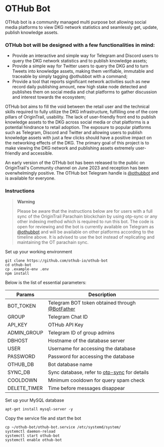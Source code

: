 # OTHub Bot

OTHub bot is a community managed multi purpose bot allowing social media platforms to view DKG network statistics and seamlessly get, update, publish knowledge assets. 

### OTHub bot will be designed with a few functionalities in mind:
- Provide an interactive and simple way for Telegram and Discord users to query the DKG network statistics and to publish knowledge assets;
- Provide a simple way for Twitter users to query the DKG and to turn Tweets into knowledge assets, making them verifiable, immutable and traceable by simply tagging @othubbot with a command;
- Provide a tool that reports significant network activities such as new record daily publishing amount, new high stake node detected and publishes them on social media and chat platforms to gather discussion and interest towards the ecosystem;

OTHub bot aims to fill the void between the retail user and the technical skills required to fully utilize the DKG infrastructure, fulfilling one of the core pillars of OriginTrail, usability. The lack of user-friendly front end to publish knowledge assets to the DKG across social media or chat platforms is a potential hindrance to retail adoption. The exposure to popular platforms such as Telegram, Discord and Twitter and allowing users to publish knowledge assets with just a few clicks should have a positive impact on the networking effects of the DKG. The primary goal of this project is to make viewing the DKG network and publishing assets extremely user-friendly and accessible. 

An early version of the OTHub bot has been released to the public on OriginTrail's Community channel on June 2023 and reception has been overwhelmingly positive. The OTHub bot Telegram handle is [@othubbot](t.me/othubbot) and is available for everyone.

### Instructions
> **Warning**
> 
> Please be aware that the instructions below are for users with a full sync of the OriginTrail Parachain blockchain by using otp-sync or any other indexing method which is required to run this bot. The code is open for reviewing and the bot is currently available on Telegram as [@othubbot](t.me/othubbot) and will be available on other platforms according to the timeline above. It is advised to use the bot instead of replicating and maintaining the OT parachain sync. 

Set up your working environment
```
git clone https://github.com/othub-io/othub-bot
cd othub-bot
cp .example-env .env
npm install
```
Below is the list of essential parameters:

| Params            | Description                                |
|-------------------|-------------------------------------------|
| BOT_TOKEN         | Telegram BOT token obtained through [@BotFather](https://t.me/BotFather) |
| GROUP             | Telegram Chat ID                            |
| API_KEY           | OTHub API Key                               |
| ADMIN_GROUP       | Telegram ID of group admins                 |
| DBHOST            | Hostname of the database server             |
| USER              | Username for accessing the database         |
| PASSWORD          | Password for accessing the database         |
| OTHUB_DB          | Bot database name                           |
| SYNC_DB           | Sync database, refer to [otp-sync](https://github.com/othub-io/otp-sync) for details               |
| COOLDOWN          | Minimum cooldown for query spam check       |
| DELETE_TIMER      | Time before messages disappear              |

Set up your MySQL database
```
apt-get install mysql-server -y
```
Copy the service file and start the bot
```
cp ~/othub-bot/othub-bot.service /etc/systemd/system/
systemctl daemon-reload
systemctl start othub-bot
systemctl enable othub-bot
```
